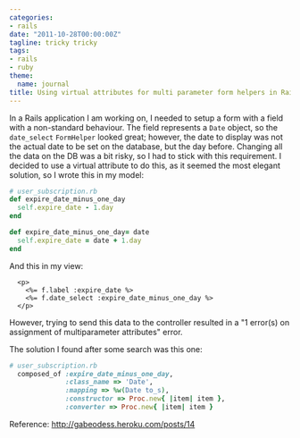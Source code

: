 ```yaml
---
categories:
- rails
date: "2011-10-28T00:00:00Z"
tagline: tricky tricky
tags:
- rails
- ruby
theme:
  name: journal
title: Using virtual attributes for multi parameter form helpers in Rails
---
```



In a Rails application I am working on, I needed to setup a form with a field with a non-standard behaviour. The field represents a `Date` object, so the `date_select` `FormHelper` looked great; however, the date to display was not the actual date to be set on the database, but the day before. Changing all the data on the DB was a bit risky, so I had to stick with this requirement.
I decided to use a virtual attribute to do this, as it seemed the most elegant solution, so I wrote this in my model:


```ruby
# user_subscription.rb
def expire_date_minus_one_day
  self.expire_date - 1.day
end

def expire_date_minus_one_day= date
  self.expire_date = date + 1.day 
end
```

And this in my view:

```erb
  <p>
    <%= f.label :expire_date %>
    <%= f.date_select :expire_date_minus_one_day %>
  </p>
```

However, trying to send this data to the controller resulted in a "1 error(s) on assignment of multiparameter attributes" error.

The solution I found after some search was this one:

```ruby
# user_subscription.rb
  composed_of :expire_date_minus_one_day,
              :class_name => 'Date',
              :mapping => %w(Date to_s),
              :constructor => Proc.new{ |item| item },
              :converter => Proc.new{ |item| item }
```

Reference:
<a href="http://gabeodess.heroku.com/posts/14">http://gabeodess.heroku.com/posts/14</a>
